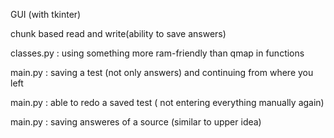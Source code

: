 GUI (with tkinter)

chunk based read and write(ability to save answers)

classes.py : using something more ram-friendly than qmap in functions

main.py : saving a test (not only answers) and continuing from where you left

main.py : able to redo a saved test ( not entering everything manually again)

main.py : saving answeres of a source (similar to upper idea)